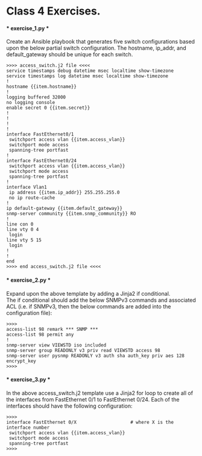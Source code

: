 # Class 4 Exercises.

#### * exercise_1.py *
Create an Ansible playbook that generates five switch configurations based
upon the below partial switch configuration.
The hostname, ip_addr, and default_gateway should be unique for each switch.

```
>>>> access_switch.j2 file <<<<
service timestamps debug datetime msec localtime show-timezone
service timestamps log datetime msec localtime show-timezone
!
hostname {{item.hostname}}
!
logging buffered 32000
no logging console
enable secret 0 {{item.secret}}
!
!
!
!
interface FastEthernet0/1
 switchport access vlan {{item.access_vlan}}
 switchport mode access
 spanning-tree portfast
!
interface FastEthernet0/24
 switchport access vlan {{item.access_vlan}}
 switchport mode access
 spanning-tree portfast
!
interface Vlan1
 ip address {{item.ip_addr}} 255.255.255.0
 no ip route-cache
!
ip default-gateway {{item.default_gateway}}
snmp-server community {{item.snmp_community}} RO
!
line con 0
line vty 0 4
 login
line vty 5 15
 login
!
!
end
>>>> end access_switch.j2 file <<<<
```

#### * exercise_2.py *
Expand upon the above template by adding a Jinja2 if conditional.  
The if conditional should add the below SNMPv3 commands and associated ACL
(i.e. if SNMPv3, then the below commands are added into the configuration file):
```
>>>>
access-list 98 remark *** SNMP ***
access-list 98 permit any
!
snmp-server view VIEWSTD iso included
snmp-server group READONLY v3 priv read VIEWSTD access 98
snmp-server user pysnmp READONLY v3 auth sha auth_key priv aes 128 encrypt_key
>>>>
```

#### * exercise_3.py *
In the above access_switch.j2 template use a Jinja2 for loop to create all of
the interfaces from FastEthernet 0/1 to FastEthernet 0/24.  Each of the
interfaces should have the following configuration:
```
>>>>
interface FastEthernet 0/X                    # where X is the interface number
 switchport access vlan {{item.access_vlan}}                
 switchport mode access
 spanning-tree portfast  
>>>>
```
